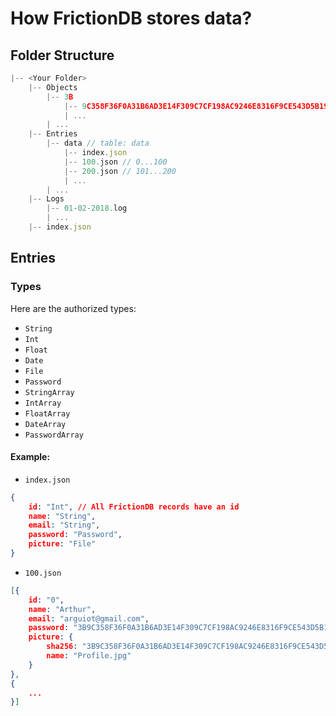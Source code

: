 #  How FrictionDB stores data?

## Folder Structure
```js
|-- <Your Folder>
	|-- Objects
    	|-- 3B
        	|-- 9C358F36F0A31B6AD3E14F309C7CF198AC9246E8316F9CE543D5B19AC02B80
            | ...
        | ...
    |-- Entries
    	|-- data // table: data
        	|-- index.json
            |-- 100.json // 0...100
            |-- 200.json // 101...200
            | ...
        | ...
    |-- Logs
    	|-- 01-02-2018.log
        | ...
    |-- index.json
```
## Entries
### Types
Here are the authorized types:
- `String`
- `Int`
- `Float`
- `Date`
- `File`
- `Password`
- `StringArray`
- `IntArray`
- `FloatArray`
- `DateArray`
- `PasswordArray`
#### Example:
- `index.json`

```json
{
	id: "Int", // All FrictionDB records have an id
    name: "String",
    email: "String",
    password: "Password",
    picture: "File"
}
```
- `100.json`

```json
[{
	id: "0",
    name: "Arthur",
    email: "arguiot@gmail.com",
    password: "3B9C358F36F0A31B6AD3E14F309C7CF198AC9246E8316F9CE543D5B19AC02B80",
    picture: {
    	sha256: "3B9C358F36F0A31B6AD3E14F309C7CF198AC9246E8316F9CE543D5B19AC02B80",
        name: "Profile.jpg"
    }
},
{
	...
}]
```